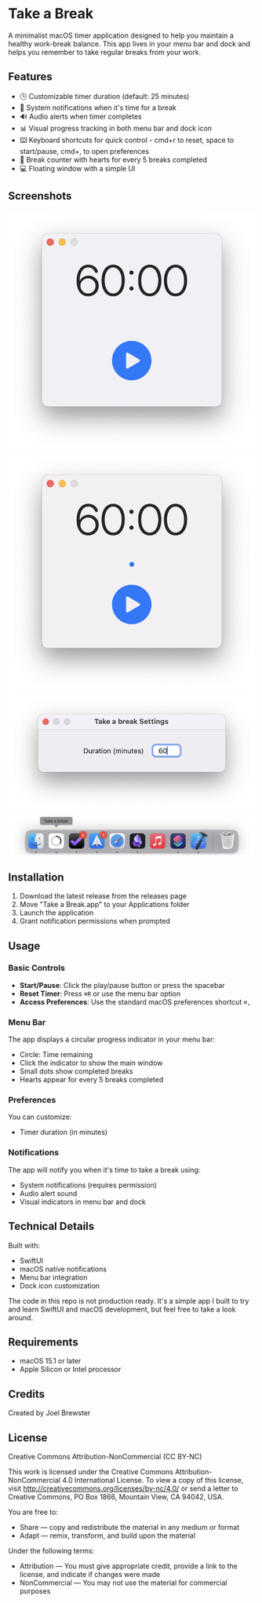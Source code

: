# Take a Break

A minimalist macOS timer application designed to help you maintain a healthy work-break balance. This app lives in your menu bar and dock and helps you remember to take regular breaks from your work.

## Features

- 🕒 Customizable timer duration (default: 25 minutes)
- 🔔 System notifications when it's time for a break
- 🔊 Audio alerts when timer completes
- 📊 Visual progress tracking in both menu bar and dock icon
- ⌨️ Keyboard shortcuts for quick control - cmd+r to reset, space to start/pause, cmd+, to open preferences
- 🎯 Break counter with hearts for every 5 breaks completed
- 💻 Floating window with a simple UI

## Screenshots

![Main Window](screenshots/1.png)
![Break Time](screenshots/2.png) 
![Settings](screenshots/3.png)
![Dock Icon](screenshots/4.png)

## Installation

1. Download the latest release from the releases page
2. Move "Take a Break.app" to your Applications folder
3. Launch the application
4. Grant notification permissions when prompted

## Usage

### Basic Controls
- **Start/Pause**: Click the play/pause button or press the spacebar
- **Reset Timer**: Press `⌘R` or use the menu bar option
- **Access Preferences**: Use the standard macOS preferences shortcut `⌘,`

### Menu Bar
The app displays a circular progress indicator in your menu bar:
- Circle: Time remaining
- Click the indicator to show the main window
- Small dots show completed breaks
- Hearts appear for every 5 breaks completed

### Preferences
You can customize:
- Timer duration (in minutes)

### Notifications
The app will notify you when it's time to take a break using:
- System notifications (requires permission)
- Audio alert sound
- Visual indicators in menu bar and dock

## Technical Details

Built with:
- SwiftUI
- macOS native notifications
- Menu bar integration
- Dock icon customization

The code in this repo is not production ready. It's a simple app I built to try and learn SwiftUI and macOS development, but feel free to take a look around. 

## Requirements

- macOS 15.1 or later
- Apple Silicon or Intel processor

## Credits

Created by Joel Brewster

## License

Creative Commons Attribution-NonCommercial (CC BY-NC)

This work is licensed under the Creative Commons Attribution-NonCommercial 4.0 International License. To view a copy of this license, visit http://creativecommons.org/licenses/by-nc/4.0/ or send a letter to Creative Commons, PO Box 1866, Mountain View, CA 94042, USA.

You are free to:
- Share — copy and redistribute the material in any medium or format
- Adapt — remix, transform, and build upon the material

Under the following terms:
- Attribution — You must give appropriate credit, provide a link to the license, and indicate if changes were made
- NonCommercial — You may not use the material for commercial purposes
